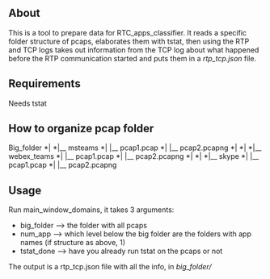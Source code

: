 ## About

This is a tool to prepare data for RTC_apps_classifier.
It reads a specific folder structure of pcaps, elaborates them with tstat, then using the RTP and TCP logs takes out information from the TCP log about what happened before the RTP communication started and puts them in a *rtp_tcp.json* file.

## Requirements
Needs tstat

## How to organize pcap folder

Big_folder
*|
*|__ msteams
*|   |__ pcap1.pcap
*|   |__ pcap2.pcapng
*|
*|
*|__ webex_teams
*|   |__ pcap1.pcap
*|   |__ pcap2.pcapng
*|
*|
*|__ skype
*|   |__ pcap1.pcap
*|   |__ pcap2.pcapng
 
 

## Usage
Run main_window_domains, it takes 3 arguments:
* big_folder --> the folder with all pcaps
* num_app --> which level below the big folder are the folders with app names (if structure as above, 1)
* tstat_done --> have you already run tstat on the pcaps or not

The output is a rtp_tcp.json file with all the info, in *big_folder/*
